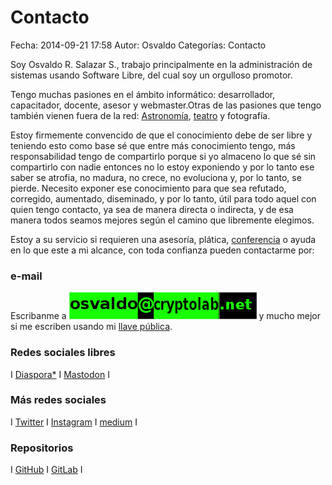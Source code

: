 Contacto
==================================

Fecha: 2014-09-21 17:58
Autor: Osvaldo
Categorías: Contacto

Soy Osvaldo R. Salazar S., trabajo principalmente en la administración de sistemas usando Software Libre, del cual soy un orgulloso promotor.

Tengo muchas pasiones en el ámbito informático: desarrollador, capacitador, docente, asesor y webmaster.Otras de las pasiones que tengo también vienen fuera de la red: [Astronomía](https://salazarysanchez.github.io/categorias/astronomia.html), [teatro](https://salazarysanchez.github.io/categorias/teatro.html) y fotografía.

Estoy firmemente convencido de que el conocimiento debe de ser libre y teniendo esto como base sé que entre más conocimiento tengo, más responsabilidad tengo de compartirlo porque si yo almaceno lo que sé sin compartirlo con nadie entonces no lo estoy exponiendo y por lo tanto ese saber se atrofia, no madura, no crece, no evoluciona y, por lo tanto, se pierde. Necesito exponer ese conocimiento para que sea refutado, corregido, aumentado, diseminado, y por lo tanto, útil para todo aquel con quien tengo contacto, ya sea de manera directa o indirecta, y de esa manera todos seamos mejores según el camino que libremente elegimos.

Estoy a su servicio si requieren una asesoría, plática, [conferencia](https://salazarysanchez.github.io/categorias/conferencias.html) o ayuda en lo que este a mi alcance, con toda confianza pueden contactarme por:

### e-mail

Escribanme a ![osvaldo at cryptolab dot net](contacto/Correo02.png) y mucho mejor si me escriben usando mi [llave pública](contacto/0xA9FA005C.asc).

### Redes sociales libres

I [Diaspora*](https://poddery.com/people/77a27da593d0e844) I [Mastodon](https://mastodon.social/@chicoxxx) I

### Más redes sociales

I [Twitter](https://twitter.com/osvaldo_salazar) I [Instagram](https://www.instagram.com/osvaldorsalazar/) I [medium](https://medium.com/@chicoxxx) I

### Repositorios

I [GitHub](https://github.com/ChicoXXX) I [GitLab](https://gitlab.com/ChicoXXX) I 

